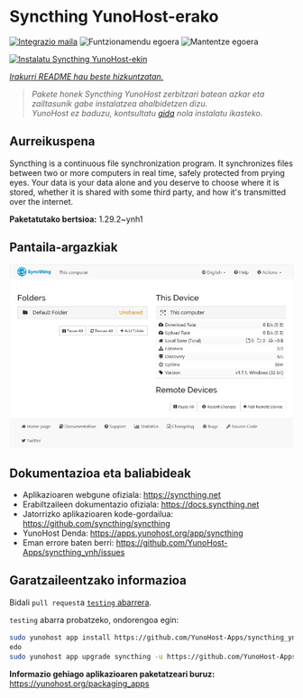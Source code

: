 <!--
Ohart ongi: README hau automatikoki sortu da <https://github.com/YunoHost/apps/tree/master/tools/readme_generator>ri esker
EZ editatu eskuz.
-->

# Syncthing YunoHost-erako

[![Integrazio maila](https://apps.yunohost.org/badge/integration/syncthing)](https://ci-apps.yunohost.org/ci/apps/syncthing/)
![Funtzionamendu egoera](https://apps.yunohost.org/badge/state/syncthing)
![Mantentze egoera](https://apps.yunohost.org/badge/maintained/syncthing)

[![Instalatu Syncthing YunoHost-ekin](https://install-app.yunohost.org/install-with-yunohost.svg)](https://install-app.yunohost.org/?app=syncthing)

*[Irakurri README hau beste hizkuntzatan.](./ALL_README.md)*

> *Pakete honek Syncthing YunoHost zerbitzari batean azkar eta zailtasunik gabe instalatzea ahalbidetzen dizu.*  
> *YunoHost ez baduzu, kontsultatu [gida](https://yunohost.org/install) nola instalatu ikasteko.*

## Aurreikuspena

Syncthing is a continuous file synchronization program. It synchronizes files between two or more computers in real time, safely protected from prying eyes. Your data is your data alone and you deserve to choose where it is stored, whether it is shared with some third party, and how it's transmitted over the internet.


**Paketatutako bertsioa:** 1.29.2~ynh1

## Pantaila-argazkiak

![Syncthing(r)en pantaila-argazkia](./doc/screenshots/screenshot1.png)

## Dokumentazioa eta baliabideak

- Aplikazioaren webgune ofiziala: <https://syncthing.net>
- Erabiltzaileen dokumentazio ofiziala: <https://docs.syncthing.net>
- Jatorrizko aplikazioaren kode-gordailua: <https://github.com/syncthing/syncthing>
- YunoHost Denda: <https://apps.yunohost.org/app/syncthing>
- Eman errore baten berri: <https://github.com/YunoHost-Apps/syncthing_ynh/issues>

## Garatzaileentzako informazioa

Bidali `pull request`a [`testing` abarrera](https://github.com/YunoHost-Apps/syncthing_ynh/tree/testing).

`testing` abarra probatzeko, ondorengoa egin:

```bash
sudo yunohost app install https://github.com/YunoHost-Apps/syncthing_ynh/tree/testing --debug
edo
sudo yunohost app upgrade syncthing -u https://github.com/YunoHost-Apps/syncthing_ynh/tree/testing --debug
```

**Informazio gehiago aplikazioaren paketatzeari buruz:** <https://yunohost.org/packaging_apps>
